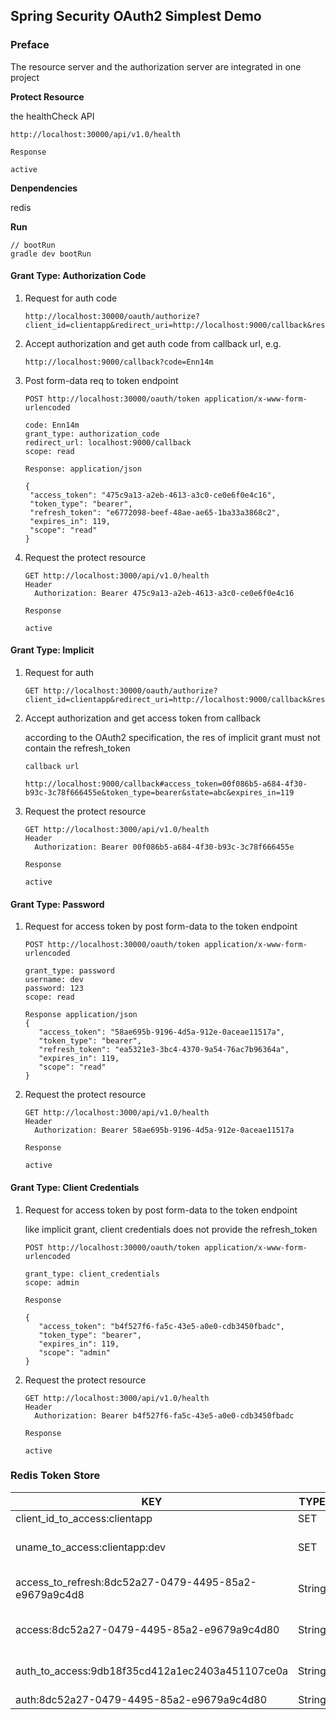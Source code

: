 ## Spring Security OAuth2 Simplest Demo

### Preface

The resource server and the authorization server are integrated in one project

**Protect Resource**

the healthCheck API

```
http://localhost:30000/api/v1.0/health

Response

active
```

**Denpendencies**

redis

**Run**

```
// bootRun
gradle dev bootRun
```

#### Grant Type: Authorization Code

1. Request for auth code
   
   ```
   http://localhost:30000/oauth/authorize?client_id=clientapp&redirect_uri=http://localhost:9000/callback&response_type=code&scope=read
   ```

2. Accept authorization and get auth code from callback url, e.g.

   ```
   http://localhost:9000/callback?code=Enn14m
   ```

3. Post form-data req to token endpoint

   ```
   POST http://localhost:30000/oauth/token application/x-www-form-urlencoded
   
   code: Enn14m
   grant_type: authorization_code
   redirect_url: localhost:9000/callback
   scope: read

   Response: application/json

   {
    "access_token": "475c9a13-a2eb-4613-a3c0-ce0e6f0e4c16",
    "token_type": "bearer",
    "refresh_token": "e6772098-beef-48ae-ae65-1ba33a3868c2",
    "expires_in": 119,
    "scope": "read"
   }
   ```

4. Request the protect resource

   ```
   GET http://localhost:3000/api/v1.0/health
   Header
     Authorization: Bearer 475c9a13-a2eb-4613-a3c0-ce0e6f0e4c16

   Response
  
   active
   ```

#### Grant Type: Implicit

1. Request for auth

   ```
   GET http://localhost:30000/oauth/authorize?client_id=clientapp&redirect_uri=http://localhost:9000/callback&response_type=token&scope=read&state=abc
   ```

2. Accept authorization and get access token from callback
   
   according to the OAuth2 specification, the res of implicit grant must not contain the refresh_token

   ```
   callback url

   http://localhost:9000/callback#access_token=00f086b5-a684-4f30-b93c-3c78f666455e&token_type=bearer&state=abc&expires_in=119
   ```

3. Request the protect resource

   ```
   GET http://localhost:3000/api/v1.0/health
   Header
     Authorization: Bearer 00f086b5-a684-4f30-b93c-3c78f666455e

   Response
  
   active
   ```

#### Grant Type: Password

1. Request for access token by post form-data to the token endpoint

   ```
   POST http://localhost:30000/oauth/token application/x-www-form-urlencoded
   
   grant_type: password
   username: dev
   password: 123
   scope: read

   Response application/json
   {
      "access_token": "58ae695b-9196-4d5a-912e-0aceae11517a",
      "token_type": "bearer",
      "refresh_token": "ea5321e3-3bc4-4370-9a54-76ac7b96364a",
      "expires_in": 119,
      "scope": "read"
   }
   ```

2. Request the protect resource

   ```
   GET http://localhost:3000/api/v1.0/health
   Header
     Authorization: Bearer 58ae695b-9196-4d5a-912e-0aceae11517a

   Response
  
   active
   ```

#### Grant Type: Client Credentials

1. Request for access token by post form-data to the token endpoint

   like implicit grant, client credentials does not provide the refresh_token

   ```
   POST http://localhost:30000/oauth/token application/x-www-form-urlencoded
   
   grant_type: client_credentials
   scope: admin

   Response

   {
      "access_token": "b4f527f6-fa5c-43e5-a0e0-cdb3450fbadc",
      "token_type": "bearer",
      "expires_in": 119,
      "scope": "admin"
   }
   ```

2. Request the protect resource

   ```
   GET http://localhost:3000/api/v1.0/health
   Header
     Authorization: Bearer b4f527f6-fa5c-43e5-a0e0-cdb3450fbadc

   Response
  
   active
   ```

### Redis Token Store

| KEY | TYPE | DATA |
| --- | --- | --- |
| client_id_to_access:clientapp | SET | client info |
| uname_to_access:clientapp:dev | SET | user info (password grant) |
| access_to_refresh:8dc52a27-0479-4495-85a2-e9679a9c4d8 | String | refresh token grant info |
| access:8dc52a27-0479-4495-85a2-e9679a9c4d80 | String | access token grant info |
| auth_to_access:9db18f35cd412a1ec2403a451107ce0a | String | auth access info |
| auth:8dc52a27-0479-4495-85a2-e9679a9c4d80 | String | auth info |